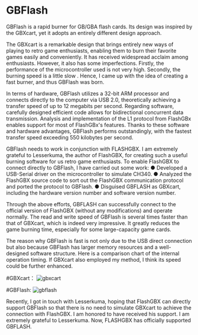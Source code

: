 # GBFlash
GBFlash is a rapid burner for GB/GBA flash cards. Its design was inspired by the GBXcart, yet it adopts an entirely different design approach.

The GBXcart is a remarkable design that brings entirely new ways of playing to retro game enthusiasts, enabling them to burn their favorite games easily and conveniently. It has received widespread acclaim among enthusiasts. However, it also has some imperfections. Firstly, the performance of the microcontroller used is not very high. Secondly, the burning speed is a little slow  . Hence, I came up with the idea of creating a fast burner, and thus GBFlash was born.

In terms of hardware, GBFlash utilizes a 32-bit ARM processor and connects directly to the computer via USB 2.0, theoretically achieving a transfer speed of up to 12 megabits per second. Regarding software, carefully designed efficient code allows for bidirectional concurrent data transmission.  Analysis and implementation of the L1 protocol from FlashGBx enables support for most of FlashGBx's features.  Thanks to these software and hardware advantages, GBFlash performs outstandingly, with the fastest transfer speed exceeding 550 kilobytes per second.


GBFlash needs to work in conjunction with FLASHGBX. I am extremely grateful to Lesserkuma, the author of FlashGBX, for creating such a useful burning software for us retro game enthusiasts. To enable FlashGBX to connect directly to GBFlash, I have carried out some work:
● Developed a USB-Serial driver on the microcontroller to simulate CH340.
● Analyzed the FlashGBX source code to sort out the FlashGBX communication protocol and ported the protocol to GBFlash.
● Disguised GBFLASH as GBXcart, including the hardware version number and software version number.


Through the above efforts, GBFLASH can successfully connect to the official version of FlashGBX (without any modifications) and operate normally. The read and write speed of GBFlash is several times faster than that of GBXcart, which is indeed very impressive. It greatly reduces the game burning time, especially for some large-capacity game cards.

The reason why GBFlash is fast is not only due to the USB direct connection but also because GBFlash has larger memory resources and a well-designed software structure. Here is a comparison chart of the internal operation timing. If GBXcart also employed my method, I think its speed could be further enhanced.

#GBXcart：
![gbxcart](https://github.com/simonkwng/GBFlash/assets/16648497/7195967a-48f3-4e8c-8111-255c62b8555e)

#GBFlash:
![gbflash](https://github.com/simonkwng/GBFlash/assets/16648497/f9d11f63-f0d5-4827-8db4-6da51df33229)

Recently, I got in touch with Lesserkuma, hoping that FlashGBX can directly support GBFlash so that there is no need to simulate GBXcart to achieve the connection with FlashGBX. I am honored to have received his support. I am extremely grateful to Lesserkuma.  Now, FLASHGBX has officially supported GBFLASH.  

